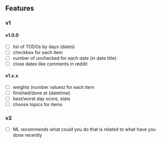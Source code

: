 ## Features

### v1

#### v1.0.0

- [ ] list of TODOs by days (dates)
- [ ] checkbox for each item
- [ ] number of unchecked for each date (in date title)
- [ ] close dates like comments in reddit

#### v1.x.x

- [ ] weights (number values) for each item
- [ ] finished/done at (datetime)
- [ ] best/worst day score, stats
- [ ] choose topics for items

### v2

- [ ] ML recommends what could you do that is related to what have you done recently

